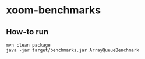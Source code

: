 # xoom-benchmarks

## How-to run

```
mvn clean package
java -jar target/benchmarks.jar ArrayQueueBenchmark
```
